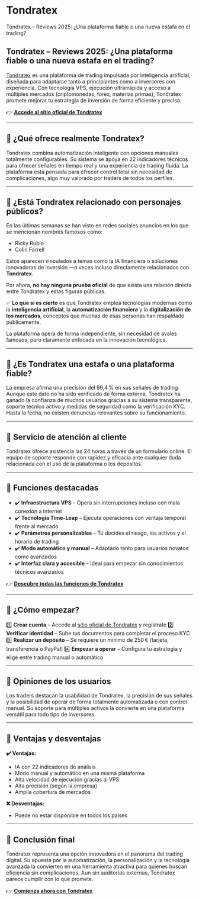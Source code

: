 # Tondratex
Tondratex – Reviews 2025: ¿Una plataforma fiable o una nueva estafa en el trading?
## Tondratex – Reviews 2025: ¿Una plataforma fiable o una nueva estafa en el trading?

[Tondratex](https://tondratex.es) es una plataforma de trading impulsada por inteligencia artificial, diseñada para adaptarse tanto a principiantes como a inversores con experiencia. Con tecnología VPS, ejecución ultrarrápida y acceso a múltiples mercados (criptomonedas, forex, materias primas), Tondratex promete mejorar tu estrategia de inversión de forma eficiente y precisa.

👉 **[Accede al sitio oficial de Tondratex](https://tondratex.es)**

---

## 📌 ¿Qué ofrece realmente Tondratex?

Tondratex combina automatización inteligente con opciones manuales totalmente configurables. Su sistema se apoya en 22 indicadores técnicos para ofrecer señales en tiempo real y una experiencia de trading fluida. La plataforma está pensada para ofrecer control total sin necesidad de complicaciones, algo muy valorado por traders de todos los perfiles.

---

## 📌 ¿Está Tondratex relacionado con personajes públicos?

En las últimas semanas se han visto en redes sociales anuncios en los que se mencionan nombres famosos como:

- Ricky Rubio
- Colin Farrell

Estos aparecen vinculados a temas como la IA financiera o soluciones innovadoras de inversión —a veces incluso directamente relacionados con **Tondratex**.

Por ahora, **no hay ninguna prueba oficial** de que exista una relación directa entre Tondratex y estas figuras públicas.

✅ **Lo que sí es cierto** es que Tondratex emplea tecnologías modernas como la **inteligencia artificial**, la **automatización financiera** y la **digitalización de los mercados**, conceptos que muchas de esas personas han respaldado públicamente.

La plataforma opera de forma independiente, sin necesidad de avales famosos, pero claramente enfocada en la innovación tecnológica.

---

## 📌 ¿Es Tondratex una estafa o una plataforma fiable?

La empresa afirma una precisión del 99,4 % en sus señales de trading. Aunque este dato no ha sido verificado de forma externa, Tondratex ha ganado la confianza de muchos usuarios gracias a su sistema transparente, soporte técnico activo y medidas de seguridad como la verificación KYC. Hasta la fecha, no existen denuncias relevantes sobre su funcionamiento.

---

## 📌 Servicio de atención al cliente

Tondratex ofrece asistencia las 24 horas a través de un formulario online. El equipo de soporte responde con rapidez y eficacia ante cualquier duda relacionada con el uso de la plataforma o los depósitos.

---

## 📌 Funciones destacadas

- ✔️ **Infraestructura VPS** – Opera sin interrupciones incluso con mala conexión a internet
- ✔️ **Tecnología Time-Leap** – Ejecuta operaciones con ventaja temporal frente al mercado
- ✔️ **Parámetros personalizables** – Tú decides el riesgo, los activos y el horario de trading
- ✔️ **Modo automático y manual** – Adaptado tanto para usuarios novatos como avanzados
- ✔️ **Interfaz clara y accesible** – Ideal para empezar sin conocimientos técnicos avanzados

👉 **[Descubre todas las funciones de Tondratex](https://tondratex.es)**

---

## 📌 ¿Cómo empezar?

1️⃣ **Crear cuenta** – Accede al [sitio oficial de Tondratex](https://tondratex.es) y regístrate
2️⃣ **Verificar identidad** – Sube tus documentos para completar el proceso KYC
3️⃣ **Realizar un depósito** – Se requiere un mínimo de 250 € (tarjeta, transferencia o PayPal)
4️⃣ **Empezar a operar** – Configura tu estrategia y elige entre trading manual o automático

---

## 📌 Opiniones de los usuarios

Los traders destacan la usabilidad de Tondratex, la precisión de sus señales y la posibilidad de operar de forma totalmente automatizada o con control manual. Su soporte para múltiples activos la convierte en una plataforma versátil para todo tipo de inversores.

---

## 📌 Ventajas y desventajas

**✔️ Ventajas:**
- IA con 22 indicadores de análisis
- Modo manual y automático en una misma plataforma
- Alta velocidad de ejecución gracias al VPS
- Alta precisión (según la empresa)
- Amplia cobertura de mercados

**❌ Desventajas:**
- Puede no estar disponible en todos los países

---

## 📌 Conclusión final

Tondratex representa una opción innovadora en el panorama del trading digital. Su apuesta por la automatización, la personalización y la tecnología avanzada la convierten en una herramienta atractiva para quienes buscan eficiencia sin complicaciones. Aun sin auditorías externas, Tondratex parece cumplir con lo que promete.

👉 **[Comienza ahora con Tondratex](https://tondratex.es)**
